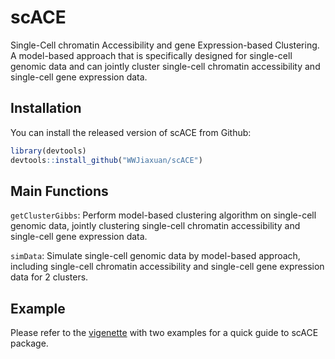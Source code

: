 
scACE
=====

Single-Cell chromatin Accessibility and gene Expression-based Clustering. A model-based approach that is specifically designed for single-cell genomic data and can jointly cluster single-cell chromatin accessibility and single-cell gene expression data.

Installation
------------

You can install the released version of scACE from Github:

``` r
library(devtools)
devtools::install_github("WWJiaxuan/scACE")
```

Main Functions
--------------

`getClusterGibbs`: Perform model-based clustering algorithm on single-cell genomic data, jointly clustering single-cell chromatin accessibility and single-cell gene expression data.

`simData`: Simulate single-cell genomic data by model-based approach, including single-cell chromatin accessibility and single-cell gene expression data for 2 clusters.

Example
-------

Please refer to the [vigenette](https://github.com/WWJiaxuan/scACE/tree/master/vignette) with two examples for a quick guide to scACE package.
